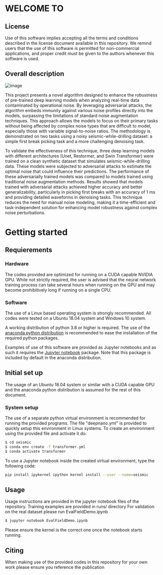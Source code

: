 # WELCOME TO 


## License

Use of this software implies accepting all the terms and conditions described in
the license document available in this repository.  We remind users that the use of this
software is permitted for non-commercial applications, and proper credit must be
given to the authors whenever this software is used.

## Overall description

![image](https://github.com/user-attachments/assets/10a3442e-0674-4d10-8f8c-e8ca5a0b9a2d)

This project presents a novel algorithm designed to enhance the robustness of pre-trained deep learning models when analyzing real-time data contaminated by operational noise. By leveraging adversarial attacks, the algorithm embeds immunity against various noise profiles directly into the models, surpassing the limitations of standard noise augmentation techniques. This approach allows the models to focus on their primary tasks without being affected by complex noise types that are difficult to model, especially those with variable signal-to-noise ratios. The methodology is demonstrated on two tasks using a noisy seismic-while-drilling dataset: a simple first break picking task and a more challenging denoising task.

To validate the effectiveness of this technique, three deep learning models with different architectures (Unet, Restormer, and Swin Transformer) were trained on a clean synthetic dataset that simulates seismic-while-drilling data. These models were subjected to adversarial attacks to estimate the optimal noise that could influence their predictions. The performance of these adversarially trained models was compared to models trained using traditional noise augmentation methods. Results showed that models trained with adversarial attacks achieved higher accuracy and better generalizability, particularly in picking first breaks with an accuracy of 1 ms and providing detailed waveforms in denoising tasks. This technique reduces the need for manual noise modeling, making it a time-efficient and task-independent solution for enhancing model robustness against complex noise perturbations.

# Getting started

## Requierements

### Hardware

The codes provided are optimized for running on a CUDA capable NVIDIA GPU.
While not strictly required, the user is advised that the neural network training
process can take several hours when running on the GPU and may become prohibitively
long if running on a single CPU. 

### Software

The use of a Linux based operating system is strongly recommended. 
All codes were tested on a Ubuntu 18.04 system and Windows 10 system.

A working distribution of python 3.8 or higher is required.
The use of the [anaconda python distribution](https://www.anaconda.com/) is recommended
to ease the installation of the required python packages.

Examples of use of this software are provided as Jupyter notebooks and as such 
it requires the [Jupyter notebook](https://jupyter.org/) package. Note that this package
is included by default in the anaconda distribution.


## Initial set up

The usage of an Ubuntu 18.04 system or similar with a CUDA capable GPU and the anaconda python
distribution is assumed for the rest of this document. 

### System setup

The use of a separate python virtual environment is recommended for running the provided
programs. The file "deepnano.yml" is provided to quickly setup this environment in Linux
systems. To create an environment using the provided file and activate it do:

```bash
$ cd seismic
$ conda env create -f transformer.yml
$ conda activate transformer
```

To use a Jupyter notebook inside the created virtual environment, type the following code:

```bash
pip install ipykernel ipython kernel install --user --name=seismic
```
## Usage

Usage instructions are provided in the jupyter notebook files of the repository. Training examples are provided in runs/ directory
For validation on the real dataset please run EvalFieldDemo.ipynb

```bash
$ jupyter notebook EvalFieldDemo.ipynb
```
Please ensure the kernel is the correct one once the notebook starts running.
 
## Citing

When making use of the provided codes in this repository for your own work please ensure you reference the publication
